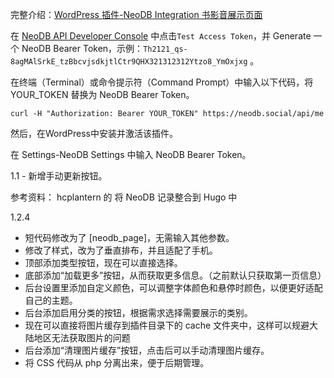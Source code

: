 完整介绍：[WordPress 插件-NeoDB Integration 书影音展示页面](https://anotherdayu.com/2024/6322/)

在 [NeoDB API Developer Console](https://neodb.social/developer/) 中点击`Test Access Token`，并 Generate 一个 NeoDB Bearer Token，示例：`Th2121_qs-8agMAlSrkE_tzBbcvjsdkjtlCtr9QHX321312312Ytzo8_YmOxjxg` 。

在终端（Terminal）或命令提示符（Command Prompt）中输入以下代码，将 YOUR_TOKEN 替换为 NeoDB Bearer Token。

```
curl -H "Authorization: Bearer YOUR_TOKEN" https://neodb.social/api/me
```

然后，在WordPress中安装并激活该插件。  

在 Settings-NeoDB Settings 中输入 NeoDB Bearer Token。  

1.1 - 新增手动更新按钮。

参考资料：
hcplantern 的 将 NeoDB 记录整合到 Hugo 中 

1.2.4
* 短代码修改为了 [neodb_page]，无需输入其他参数。
* 修改了样式，改为了垂直排布，并且适配了手机。
* 顶部添加类型按钮，现在可以直接选择。
* 底部添加“加载更多”按钮，从而获取更多信息。（之前默认只获取第一页信息）
* 后台设置里添加自定义颜色，可以调整字体颜色和悬停时颜色，以便更好适配自己的主题。
* 后台添加启用分类的按钮，根据需求选择需要展示的类别。
* 现在可以直接将图片缓存到插件目录下的 cache 文件夹中，这样可以规避大陆地区无法获取图片的问题
* 后台添加“清理图片缓存”按钮，点击后可以手动清理图片缓存。
* 将 CSS 代码从 php 分离出来，便于后期管理。

